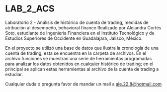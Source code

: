# LAB_2_ACS
Laboratorio 2 - Análisis de histórico de cuenta de trading, medidas de atribución al desempeño, behavioral finance
Realizado por Alejandra Cortés Soto, estudiante de Ingeniería Financiera en el Instituto Tecnológico y de Estudios Superiores de Occidente en Guadalajara, Jalisco, México. 

En el proyecto se utilizó una base de datos que ilustra la cronología de una cuenta de trading, esta se encuentra en la carpeta de archivos. En el archivo funciones se muestran una serie de herramientas programadas para analizar los datos obtenidos en cualquier histórico de trading; en el principal se aplican estas herramientas al archivo de la cuenta de trading a estudiar. 

Cualquier duda o pregunta favor de mandar un mail a ale.22.8@hotmail.com
